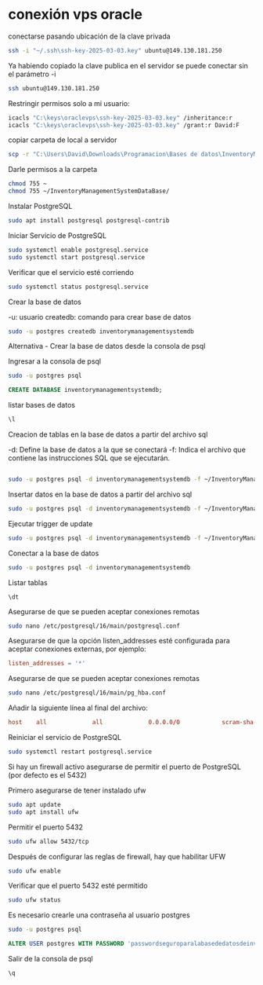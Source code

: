# conexión vps oracle

conectarse pasando ubicación de la clave privada

```bash
ssh -i "~/.ssh\ssh-key-2025-03-03.key" ubuntu@149.130.181.250
```

Ya habiendo copiado la clave publica en el servidor se puede conectar sin el parámetro -i

```bash
ssh ubuntu@149.130.181.250
```

Restringir permisos solo a mi usuario:

```bash
icacls "C:\keys\oraclevps\ssh-key-2025-03-03.key" /inheritance:r
icacls "C:\keys\oraclevps\ssh-key-2025-03-03.key" /grant:r David:F
```

copiar carpeta de local a servidor

```bash
scp -r "C:\Users\David\Downloads\Programacion\Bases de datos\InventoryManagementSystemDataBase" ubuntu@149.130.181.250:~/
```

Darle permisos a la carpeta

```bash
chmod 755 ~
chmod 755 ~/InventoryManagementSystemDataBase/
```

Instalar PostgreSQL

```bash
sudo apt install postgresql postgresql-contrib
```

Iniciar Servicio de PostgreSQL

```bash
sudo systemctl enable postgresql.service
sudo systemctl start postgresql.service
```

Verificar que el servicio esté corriendo

```bash
sudo systemctl status postgresql.service
```

Crear la base de datos

-u: usuario
createdb: comando para crear base de datos

```bash
sudo -u postgres createdb inventorymanagementsystemdb
```

Alternativa - Crear la base de datos desde la consola de psql

Ingresar a la consola de psql

```bash
sudo -u postgres psql
```

```sql
CREATE DATABASE inventorymanagementsystemdb;
```

listar bases de datos

```sql
\l
```

Creacion de tablas en la base de datos a partir del archivo sql

-d: Define la base de datos a la que se conectará
-f: Indica el archivo que contiene las instrucciones SQL que se ejecutarán.

```bash

sudo -u postgres psql -d inventorymanagementsystemdb -f ~/InventoryManagementSystemDataBase/InventoryManagementSystemDB.sql
```

Insertar datos en la base de datos a partir del archivo sql

```bash
sudo -u postgres psql -d inventorymanagementsystemdb -f ~/InventoryManagementSystemDataBase/InventoryManagementSystemData.sql
```

Ejecutar trigger de update

```bash
sudo -u postgres psql -d inventorymanagementsystemdb -f ~/InventoryManagementSystemDataBase/update_timestamp_trigger.sql
```

Conectar a la base de datos

```bash
sudo -u postgres psql -d inventorymanagementsystemdb
```

Listar tablas

```psql
\dt
```

Asegurarse de que se pueden aceptar conexiones remotas

```bash
sudo nano /etc/postgresql/16/main/postgresql.conf
```

Asegurarse de que la opción listen_addresses esté configurada para aceptar conexiones externas, por ejemplo:

```conf
listen_addresses = '*'
```

Asegurarse de que se pueden aceptar conexiones remotas

```bash
sudo nano /etc/postgresql/16/main/pg_hba.conf
```

Añadir la siguiente línea al final del archivo:

```conf
host    all             all             0.0.0.0/0            scram-sha-256
```

Reiniciar el servicio de PostgreSQL

```bash
sudo systemctl restart postgresql.service
```

Si hay un firewall activo asegurarse de permitir el puerto de PostgreSQL (por defecto es el 5432)

Primero asegurarse de tener instalado ufw

```bash
sudo apt update
sudo apt install ufw
```

Permitir el puerto 5432

```bash
sudo ufw allow 5432/tcp
```

Después de configurar las reglas de firewall, hay que habilitar UFW

```bash
sudo ufw enable
```

Verificar que el puerto 5432 esté permitido

```bash
sudo ufw status
```

Es necesario crearle una contraseña al usuario postgres

```bash
sudo -u postgres psql
```

```sql
ALTER USER postgres WITH PASSWORD 'passwordseguroparalabasededatosdeinventarios';
```

Salir de la consola de psql

```sql
\q
```